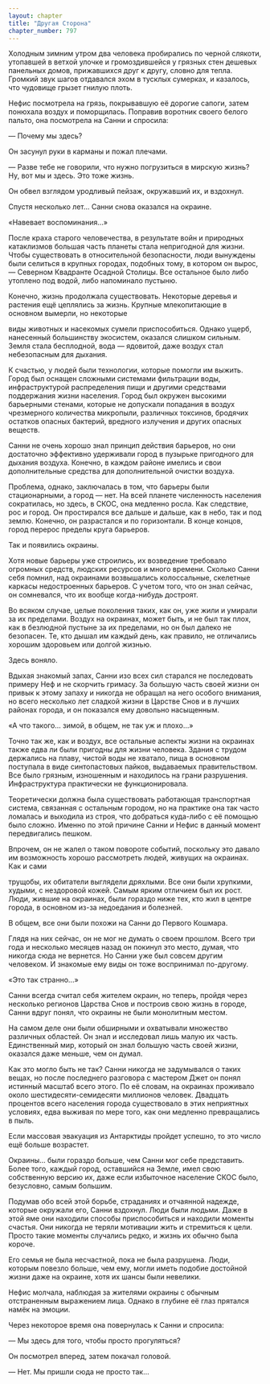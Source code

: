 ```yaml
---
layout: chapter
title: "Другая Сторона"
chapter_number: 797
---
```


Холодным зимним утром два человека пробирались по черной слякоти, утопавшей в ветхой улочке и громоздившейся у грязных стен дешевых панельных домов, прижавшихся друг к другу, словно для тепла. Громкий звук шагов отдавался эхом в тусклых сумерках, и казалось, что чудовище грызет гнилую плоть.

Нефис посмотрела на грязь, покрывавшую её дорогие сапоги, затем понюхала воздух и поморщилась. Поправив воротник своего белого пальто, она посмотрела на Санни и спросила:

— Почему мы здесь?

Он засунул руки в карманы и пожал плечами.

— Разве тебе не говорили, что нужно погрузиться в мирскую жизнь? Ну, вот мы и здесь. Это тоже жизнь.

Он обвел взглядом уродливый пейзаж, окружавший их, и вздохнул.

Спустя несколько лет... Санни снова оказался на окраине.

«Навевает воспоминания...»

После краха старого человечества, в результате войн и природных катаклизмов большая часть планеты стала непригодной для жизни. Чтобы существовать в относительной безопасности, люди вынуждены были селиться в крупных городах, подобных тому, в котором он вырос, — Северном Квадранте Осадной Столицы. Все остальное было либо утоплено под водой, либо напоминало пустыню.

Конечно, жизнь продолжала существовать. Некоторые деревья и растения ещё цеплялись за жизнь. Крупные млекопитающие в основном вымерли, но некоторые

виды животных и насекомых сумели приспособиться. Однако ущерб, нанесенный большинству экосистем, оказался слишком сильным. Земля стала бесплодной, вода — ядовитой, даже воздух стал небезопасным для дыхания.

К счастью, у людей были технологии, которые помогли им выжить. Город был оснащен сложными системами фильтрации воды, инфраструктурой распределения пищи и другими средствами поддержания жизни населения. Город был окружен высокими барьерными стенами, которые не допускали попадания в воздух чрезмерного количества микропыли, различных токсинов, бродячих остатков опасных бактерий, вредного излучения и других опасных веществ.

Санни не очень хорошо знал принцип действия барьеров, но они достаточно эффективно удерживали город в пузырьке пригодного для дыхания воздуха. Конечно, в каждом районе имелись и свои дополнительные средства для дополнительной очистки воздуха.

Проблема, однако, заключалась в том, что барьеры были стационарными, а город — нет. На всей планете численность населения сократилась, но здесь, в СКОС, она медленно росла. Как следствие, рос и город. Он простирался все дальше и дальше, как в небо, так и под землю. Конечно, он разрастался и по горизонтали. В конце концов, город перерос пределы круга барьеров.

Так и появились окраины.

Хотя новые барьеры уже строились, их возведение требовало огромных средств, людских ресурсов и много времени. Сколько Санни себя помнил, над окраинами возвышались колоссальные, скелетные каркасы недостроенных барьеров. С учетом того, что он знал сейчас, он сомневался, что их вообще когда-нибудь достроят.

Во всяком случае, целые поколения таких, как он, уже жили и умирали за их пределами. Воздух на окраинах, может быть, и не был так плох, как в безлюдной пустыне за их пределами, но он был далеко не безопасен. Те, кто дышал им каждый день, как правило, не отличались хорошим здоровьем или долгой жизнью.

Здесь воняло.

Вдыхая знакомый запах, Санни изо всех сил старался не последовать примеру Неф и не скорчить гримасу. За большую часть своей жизни он привык к этому запаху и никогда не обращал на него особого внимания, но всего несколько лет сладкой жизни в Царстве Снов и в лучших районах города, и он показался ему довольно насыщенным.

«А что такого... зимой, в общем, не так уж и плохо...»

Точно так же, как и воздух, все остальные аспекты жизни на окраинах также едва ли были пригодны для жизни человека. Здания с трудом держались на плаву, чистой воды не хватало, пища в основном поступала в виде синтопастовых пайков, выдаваемых правительством. Все было грязным, изношенным и находилось на грани разрушения. Инфраструктура практически не функционировала.

Теоретически должна была существовать работающая транспортная система, связанная с остальным городом, но на практике она так часто ломалась и выходила из строя, что добраться куда-либо с её помощью было сложно. Именно по этой причине Санни и Нефис в данный момент передвигались пешком.

Впрочем, он не жалел о таком повороте событий, поскольку это давало им возможность хорошо рассмотреть людей, живущих на окраинах. Как и сами

трущобы, их обитатели выглядели дряхлыми. Все они были хрупкими, худыми, с нездоровой кожей. Самым ярким отличием был их рост. Люди, жившие на окраинах, были гораздо ниже тех, кто жил в центре города, в основном из-за недоедания и болезней.

В общем, все они были похожи на Санни до Первого Кошмара.

Глядя на них сейчас, он не мог не думать о своем прошлом. Всего три года и несколько месяцев назад он покинул это место, думая, что никогда сюда не вернется. Но Санни уже был совсем другим человеком. И знакомые ему виды он тоже воспринимал по-другому.

«Это так странно...»

Санни всегда считал себя жителем окраин, но теперь, пройдя через несколько регионов Царства Снов и построив свою жизнь в городе, Санни вдруг понял, что окраины не были монолитным местом.

На самом деле они были обширными и охватывали множество различных областей. Он знал и исследовал лишь малую их часть. Единственный мир, который он знал большую часть своей жизни, оказался даже меньше, чем он думал.

Как это могло быть не так? Санни никогда не задумывался о таких вещах, но после последнего разговора с мастером Джет он понял истинный масштаб всего этого. По её словам, на окраинах проживало около шестидесяти-семидесяти миллионов человек. Двадцать процентов всего населения города существовало в этих неприятных условиях, едва выживая по мере того, как они медленно превращались в пыль.

Если массовая эвакуация из Антарктиды пройдет успешно, то это число ещё больше возрастет.

Окраины... были гораздо больше, чем Санни мог себе представить. Более того, каждый город, оставшийся на Земле, имел свою собственную версию их, даже если избыточное население СКОС было, безусловно, самым большим.

Подумав обо всей этой борьбе, страданиях и отчаянной надежде, которые окружали его, Санни вздохнул. Люди были людьми. Даже в этой яме они находили способы приспособиться и находили моменты счастья. Они никогда не теряли мотивации жить и стремиться к цели. Просто такие моменты случались редко, и жизнь их обычно была короче.

Его семья не была несчастной, пока не была разрушена. Люди, которым повезло больше, чем ему, могли иметь подобие достойной жизни даже на окраине, хотя их шансы были невелики.

Нефис молчала, наблюдая за жителями окраины с обычным отстраненным выражением лица. Однако в глубине её глаз прятался намёк на эмоции.

Через некоторое время она повернулась к Санни и спросила:

— Мы здесь для того, чтобы просто прогуляться?

Он посмотрел вперед, затем покачал головой.

— Нет. Мы пришли сюда не просто так...